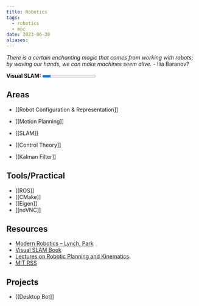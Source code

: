 ```yaml
---
title: Robotics
tags:
  - robotics
  - moc
date: 2023-06-30
aliases:
---
```

*There is a certain enchanting magic that comes from working with robots; by waving our hands, we can make machines seem alive.* - Ilia Baranov?

**Visual SLAM:**   <progress max=356 value=54> </progress> 
## Areas
- [[Robot Configuration & Representation]]
- [[Motion Planning]]
- [[SLAM]]
- [[Control Theory]]

- [[Kalman Filter]]
## Tools/Practical
- [[ROS]]
- [[CMake]]
- [[Eigen]]
- [[noVNC]]
## Resources
- [Modern Robotics – Lynch, Park](https://hades.mech.northwestern.edu/index.php/Modern_Robotics)
- [Visual SLAM Book](https://github.com/gaoxiang12/slambook-en/tree/master)
- [Lectures on Robotic Planning and Kinematics](https://ece.uwaterloo.ca/~sl2smith/book-lrpk/).
- [MIT RSS](https://github.com/mit-rss)
## Projects
- [[Desktop Bot]]